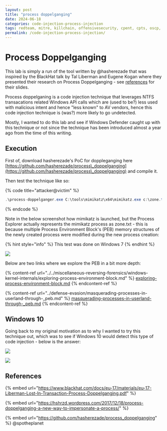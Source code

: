 ```yaml
---
layout: post
title: "process doppelganging"
date: 2024-06-18
categories: code-injection-process-injection
tags: redteam, mitre, killchain, offensivesecurity, cpent, cpts, oscp, exploit
permalink: /code-injection-process-injection/
---
```


# Process Doppelganging

This lab is simply a run of the tool written by @hasherezade that was inspired by the BlackHat talk by Tal Liberman and Eugene Kogan where they presented their research on Process Doppelganging - see [references](process-doppelganging.md#references) for their slides.

Process doppelganing is a code injection technique that leverages NTFS transacations related Windows API calls which are (used to be?) less used with malicious intent and hence "less known" to AV vendors, hence this code injection technique is (was?) more likely to go undetected.

Mostly, I wanted to do this lab and see if Windows Defender caught up with this technique or not since the technique has been introduced almost a year ago from the time of this writing.

## Execution

First of, download hasherezade's PoC for doppleganging here [https://github.com/hasherezade/process\_doppelganging](https://github.com/hasherezade/process\_doppelganging) and compile it.

Then test the technique like so:

{% code title="attacker@victim" %}
```csharp
.\process-doppelganger.exe C:\tools\mimikatz\x64\mimikatz.exe c:\zone.txt
```
{% endcode %}

Note in the below screenshot how mimikatz is launched, but the Process Explorer actually represents the mimikatz process as zone.txt - this is because multiple Process Environment Block's (PEB) memory structures of the newly created process were modified during the new process creation:

{% hint style="info" %}
This test was done on Windows 7
{% endhint %}

![](<../../.gitbook/assets/Screenshot from 2018-12-31 15-37-35.png>)

Below are two links where we explore the PEB in a bit more depth:

{% content-ref url="../../miscellaneous-reversing-forensics/windows-kernel-internals/exploring-process-environment-block.md" %}
[exploring-process-environment-block.md](../../miscellaneous-reversing-forensics/windows-kernel-internals/exploring-process-environment-block.md)
{% endcontent-ref %}

{% content-ref url="../defense-evasion/masquerading-processes-in-userland-through-_peb.md" %}
[masquerading-processes-in-userland-through-\_peb.md](../defense-evasion/masquerading-processes-in-userland-through-\_peb.md)
{% endcontent-ref %}

## Windows 10

Going back to my original motivation as to why I wanted to try this technique out, which was to see if Windows 10 would detect this type of code injection - below is the answer:

![](<../../.gitbook/assets/Screenshot from 2018-12-31 16-15-21.png>)

![](<../../.gitbook/assets/Screenshot from 2018-12-31 15-35-14.png>)

## References

{% embed url="https://www.blackhat.com/docs/eu-17/materials/eu-17-Liberman-Lost-In-Transaction-Process-Doppelganging.pdf" %}

{% embed url="https://hshrzd.wordpress.com/2017/12/18/process-doppelganging-a-new-way-to-impersonate-a-process/" %}

{% embed url="https://github.com/hasherezade/process_doppelganging" %}
@spotheplanet
